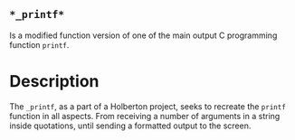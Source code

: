 ## `*_printf*`

Is a modified function version of one of the main output C programming function `printf`.

# Description

The `_printf`, as a part of a Holberton project, seeks to recreate the `printf` function
in all aspects. From receiving a number of arguments in a string inside quotations, until
sending a formatted output to the screen.



